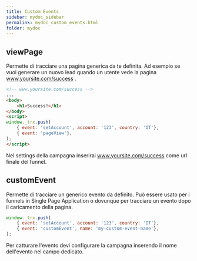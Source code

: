 ```yaml
---
title: Custom Events
sidebar: mydoc_sidebar
permalink: mydoc_custom_events.html
folder: mydoc
---
```


## viewPage
Permette di tracciare una pagina generica da te definita. Ad esempio se vuoi generare un nuovo lead quando un utente vede la pagina www.yoursite.com/success .

```html
<!-- www.yoursite.com/success -->
...
<body>
    <h1>Success!</h1>
</body>
<script>
window._trx.push(
    { event: 'setAccount', account: '123', country: 'IT'},
    { event: 'pageView'},
);
</script>
```
Nel settings della campagna inserirai www.yoursite.com/success come url finale del funnel.

## customEvent
Permette di tracciare un generico evento da definito.
Può essere usato per i funnels in Single Page Application o dovunque per tracciare un evento dopo il caricamento della pagina.

```js
window._trx.push(
    { event: 'setAccount', account: '123', country: 'IT'},
    { event: 'customEvent', name: 'my-custom-event-name'},
);
```
Per catturare l'evento devi configurare la campagna inserendo il nome dell'evento nel campo dedicato.